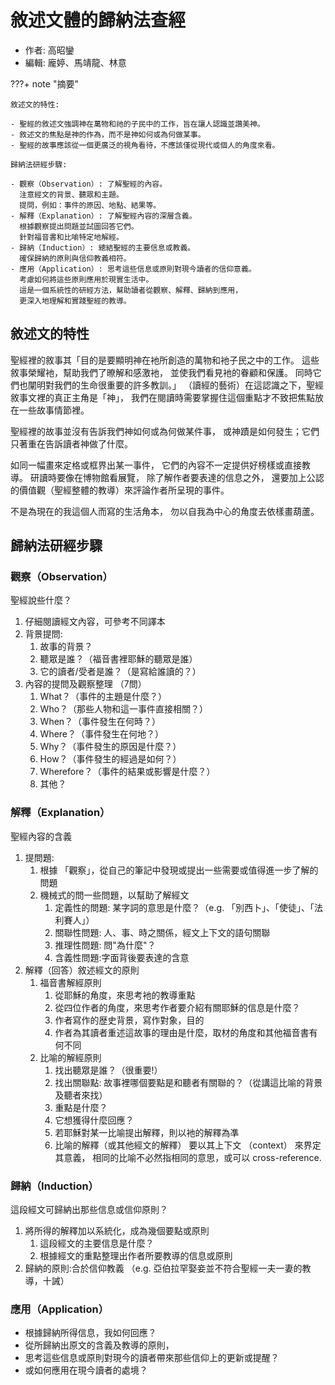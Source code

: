 # 敘述⽂體的歸納法查經

- 作者: 高昭鑾
- 編輯: 龐婷、馬靖龍、林意

???+ note "摘要"

    敘述⽂的特性:

    - 聖經的敘述文強調神在萬物和祂的子民中的工作，旨在讓人認識並讚美神。
    - 敘述文的焦點是神的作為，而不是神如何或為何做某事。
    - 聖經的故事應該從一個更廣泛的視角看待，不應該僅從現代或個人的角度來看。

    歸納法研經步驟:

    - 觀察（Observation）: 了解聖經的內容。
      注意經文的背景、聽眾和主題。
      提問，例如：事件的原因、地點、結果等。
    - 解釋（Explanation）: 了解聖經內容的深層含義。
      根據觀察提出問題並試圖回答它們。
      針對福音書和比喻特定地解經。
    - 歸納（Induction）: 總結聖經的主要信息或教義。
      確保歸納的原則與信仰教義相符。
    - 應用（Application）: 思考這些信息或原則對現今讀者的信仰意義。
      考慮如何將這些原則應用於現實生活中。
      這是一個系統性的研經方法，幫助讀者從觀察、解釋、歸納到應用，
      更深入地理解和實踐聖經的教導。

## 敘述⽂的特性

聖經裡的敘事其「⽬的是要顯明神在衪所創造的萬物和衪⼦民之中的工作。
這些敘事榮耀衪，幫助我們了暸解和感激衪，
並使我們看見衪的眷顧和保護。
同時它們也闡明對我們的生命很重要的許多教訓。」
（讀經的藝術）在這認識之下，聖經敘事⽂裡的真正主⻆是「神」，
我們在閱讀時需要掌握住這個重點才不致把焦點放在⼀些故事情節裡。

聖經裡的故事並沒有告訴我們神如何或為何做某件事，
或神蹟是如何發生；它們只著重在告訴讀者神做了什麼。

如同⼀幅畫來定格或框界出某⼀事件，
它們的內容不⼀定提供好榜樣或直接教導。
研讀時要像在博物館看展覽，
除了解作者要表達的信息之外，
還要加上公認的價值觀（聖經整體的教導）來評論作者所呈現的事件。

不是為現在的我這個人⽽寫的⽣活⻆本，
勿以自我為中心的⻆度去依樣畫葫蘆。

## 歸納法研經步驟

### 觀察（Observation）

聖經說些什麼？

1. 仔細閱讀經文內容，可參考不同譯本
2. 背景提問:
   1. 故事的背景？
   2. 聽眾是誰？（福⾳書裡耶穌的聽眾是誰）
   3. 它的讀者/受者是誰？（是寫給誰讀的？）
3. 內容的提問及觀察整理 （7問）
   1. What？（事件的主題是什麼？）
   2. Who？（那些⼈物和這⼀事件直接相關？）
   3. When？（事件發⽣在何時？）
   4. Where？（事件發生在何地？）
   5. Why？（事件發⽣的原因是什麼？）
   6. How？（事件發生的經過是如何？）
   7. Wherefore？（事件的結果或影響是什麼？）
   8. 其他？

### 解釋（Explanation）

聖經內容的含義

1. 提問題:
   1. 根據 「觀察」，從⾃己的筆記中發現或提出一些需要或值得進一步了解的問題
   2. 機械式的問一些問題，以幫助了解經⽂
      1. 定義性的問題: 某字詞的意思是什麼？（e.g. 「別⻄⼘」、「使徒」、「法利賽人」）
      2. 關聯性問題: 人、事、時之關係，經⽂上下文的語句關聯
      3. 推理性問題: 問"為什麼"？
      4. 含義性問題:字⾯背後要表達的含意
2. 解釋（回答）敘述經⽂的原則
   1. 福⾳書解經原則
      1. 從耶穌的⻆度，來思考衪的教導重點
      2. 從四位作者的角度，來思考作者要介紹有關耶穌的信息是什麼？
      3. 作者寫作的歴史背景，寫作對象，⽬的
      4. 作者為其讀者重述這故事的理由是什麼，取材的⻆度和其他福⾳書有何不同
   2. ⽐喻的解經原則
      1. 找出聽眾是誰？（很重要!）
      2. 找出關聯點: 故事裡哪個要點是和聽者有關聯的？（從講這⽐喻的背景及聽者來找）
      3. 重點是什麼？
      4. 它想獲得什麼回應？
      5. 若耶穌對某⼀比喻提出解釋，則以衪的解釋為凖
      6. 比喻的解釋（或其他經⽂的解釋） 要以其上下⽂ （context） 來界定其意義，
相同的比喻不必然指相同的意思，或可以 cross-reference.

### 歸納（Induction）

這段經⽂可歸納出那些信息或信仰原則？

1. 將所得的解釋加以系統化，成為幾個要點或原則
   1. 這段經⽂的主要信息是什麼？
   2. 根據經⽂的重點整理出作者所要教導的信息或原則
2. 歸納的原則:合於信仰教義 （e.g. 亞伯拉罕娶妾並不符合聖經⼀夫⼀妻的教導，十誡）

### 應⽤（Application）

- 根據歸納所得信息，我如何回應？
- 從所歸納出原⽂的含義及教導的原則，
- 思考這些信息或原則對現今的讀者帶來那些信仰上的更新或提醒？
- 或如何應用在現今讀者的處境？

